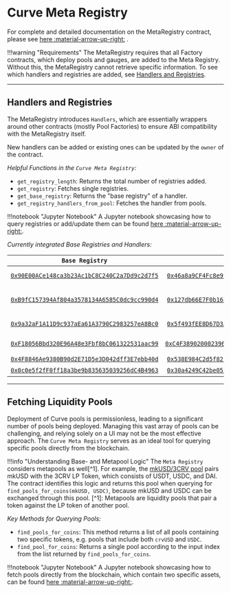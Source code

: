 <h1>Curve Meta Registry</h1>

For complete and detailed documentation on the MetaRegistry contract, please see [here :material-arrow-up-right:](../registry/overview.md) .

!!!warning "Requirements"
    The MetaRegistry requires that all Factory contracts, which deploy pools and gauges, are added to the Meta Registry. Without this, the MetaRegistry cannot retrieve specific information. To see which handlers and registries are added, see [Handlers and Registries](#handlers-and-registries).


---


## **Handlers and Registries**

The MetaRegistry introduces `Handlers`, which are essentially wrappers around other contracts (mostly Pool Factories) to ensure ABI compatibility with the MetaRegistry itself.

New handlers can be added or existing ones can be updated by the `owner` of the contract.

*Helpful Functions in the `Curve Meta Registry`:*

- `get_registry_length`: Returns the total number of registries added.
- `get_registry`: Fetches single registries.
- `get_base_registry`: Returns the "base registry" of a handler.
- `get_registry_handlers_from_pool`: Fetches the handler from pools.


!!!notebook "Jupyter Notebook"
    A Jupyter notebook showcasing how to query registries or add/update them can be found [here :material-arrow-up-right:](https://try.vyperlang.org/hub/user-redirect/lab/tree/shared/mo-anon/integratooors/metaregistry/base_setup.ipynb).


*Currently integrated Base Registries and Handlers:*

| `Base Registry`                              | `Handler`                                     | `Description`                              |
| :------------------------------------------: | :-------------------------------------------: | :----------------------------------------: |
| [`0x90E00ACe148ca3b23Ac1bC8C240C2a7Dd9c2d7f5`](https://etherscan.io/address/0x90E00ACe148ca3b23Ac1bC8C240C2a7Dd9c2d7f5) | [`0x46a8a9CF4Fc8e99EC3A14558ACABC1D93A27de68`](https://etherscan.io/address/0x46a8a9CF4Fc8e99EC3A14558ACABC1D93A27de68)  | Oldschool Curve Registry                   |
| [`0xB9fC157394Af804a3578134A6585C0dc9cc990d4`](https://etherscan.io/address/0xB9fC157394Af804a3578134A6585C0dc9cc990d4) | [`0x127db66E7F0b16470Bec194d0f496F9Fa065d0A9`](https://etherscan.io/address/0x127db66E7F0b16470Bec194d0f496F9Fa065d0A9)  | Oldschool Curve Factory (Metapool Factory) |
| [`0x9a32aF1A11D9c937aEa61A3790C2983257eA8Bc0`](https://etherscan.io/address/0x9a32aF1A11D9c937aEa61A3790C2983257eA8Bc0) | [`0x5f493fEE8D67D3AE3bA730827B34126CFcA0ae94`](https://etherscan.io/address/0x5f493fEE8D67D3AE3bA730827B34126CFcA0ae94)  | Curve Cryptoswap Registry                  |
| [`0xF18056Bbd320E96A48e3Fbf8bC061322531aac99`](https://etherscan.io/address/0xF18056Bbd320E96A48e3Fbf8bC061322531aac99) | [`0xC4F389020002396143B863F6325aAa6ae481D19CE`](https://etherscan.io/address/0xC4F389020002396143B863F6325aAa6ae481D19CE) | Curve Factory (CryptoSwap)                 |
| [`0x4F8846Ae9380B90d2E71D5e3D042dff3E7ebb40d`](https://etherscan.io/address/0x4F8846Ae9380B90d2E71D5e3D042dff3E7ebb40d) | [`0x538E984C2d5f821d51932dd9C570Dff192D3DF2D`](https://etherscan.io/address/0x538E984C2d5f821d51932dd9C570Dff192D3DF2D)  | Curve Factory                              |
| [`0x0c0e5f2fF0ff18a3be9b835635039256dC4B4963`](https://etherscan.io/address/0x0c0e5f2fF0ff18a3be9b835635039256dC4B4963) | [`0x30a4249C42be05215b6063691949710592859697`](https://etherscan.io/address/0x30a4249C42be05215b6063691949710592859697)  | CurveTricryptoFactory                      |


---


## **Fetching Liquidity Pools**

Deployment of Curve pools is permissionless, leading to a significant number of pools being deployed. Managing this vast array of pools can be challenging, and relying solely on a UI may not be the most effective approach. The `Curve Meta Registry` serves as an ideal tool for querying specific pools directly from the blockchain.

!!!info "Understanding Base- and Metapool Logic"
    The `Meta Registry` considers metapools as well[^1]. For example, the [mkUSD/3CRV pool](https://etherscan.io/address/0x0CFe5C777A7438C9Dd8Add53ed671cEc7A5FAeE5) pairs mkUSD with the 3CRV LP Token, which consists of USDT, USDC, and DAI. The contract identifies this logic and returns this pool when querying for `find_pools_for_coins(mkUSD, USDC)`, because mkUSD and USDC can be exchanged through this pool.
    [^1]: Metapools are liquidity pools that pair a token against the LP token of another pool.


*Key Methods for Querying Pools:*

- `find_pools_for_coins`: This method returns a list of all pools containing two specific tokens, e.g. pools that include both `crvUSD` and `USDC`.
- `find_pool_for_coins`: Returns a single pool according to the input index from the list returned by `find_pools_for_coins`.

!!!notebook "Jupyter Notebook"
    A Jupyter notebook showcasing how to fetch pools directly from the blockchain, which contain two specific assets, can be found [here :material-arrow-up-right:](https://try.vyperlang.org/hub/user-redirect/lab/tree/shared/mo-anon/integratooors/metaregistry/fetching_pools.ipynb).